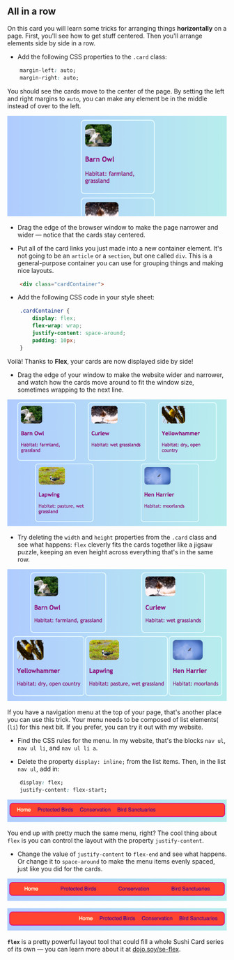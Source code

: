 ## All in a row

On this card you will learn some tricks for arranging things **horizontally** on a page. First, you'll see how to get stuff centered. Then you'll arrange elements side by side in a row. 

+ Add the following CSS properties to the `.card` class:

```css
    margin-left: auto;
    margin-right: auto;
```

You should see the cards move to the center of the page. By setting the left and right margins to `auto`, you can make any element be in the middle instead of over to the left. 

![The cards appear in the middle instead of over to the left](images/marginAuto.png)

+ Drag the edge of the browser window to make the page narrower and wider — notice that the cards stay centered.

+ Put all of the card links you just made into a new container element. It's not going to be an `article` or a `section`, but one called `div`. This is a general-purpose container you can use for grouping things and making nice layouts.

```html
    <div class="cardContainer">
```

+ Add the following CSS code in your style sheet:

```css
    .cardContainer {
        display: flex;
        flex-wrap: wrap;
        justify-content: space-around;
        padding: 10px;
    }
```

Voilà! Thanks to **Flex**, your cards are now displayed side by side! 

+ Drag the edge of your window to make the website wider and narrower, and watch how the cards move around to fit the window size, sometimes wrapping to the next line.

![Cards arranged in two rows spaced evenly to fit the browser width](images/flexSideBySide.png)

+ Try deleting the `width` and `height` properties from the `.card` class and see what happens: `flex` cleverly fits the cards together like a jigsaw puzzle, keeping an even height across everything that's in the same row.

![Cards arranged side by side with automatic width](images/flexAutoWidths.png)

If you have a navigation menu at the top of your page, that's another place you can use this trick. Your menu needs to be composed of list elements( (`li`) for this next bit. If you prefer, you can try it out with my website.

+ Find the CSS rules for the menu. In my website, that's the blocks `nav ul`, `nav ul li`, and `nav ul li a`.

+ Delete the property `display: inline;` from the list items. Then, in the list `nav ul`, add in:

```css
    display: flex;
    justify-content: flex-start;
```
   
![Menu with items aligned to the left](images/flexMenuStart.png)

You end up with pretty much the same menu, right? The cool thing about `flex` is you can control the layout with the property `justify-content`. 

+ Change the value of `justify-content` to `flex-end` and see what happens. Or change it to `space-around` to make the menu items evenly spaced, just like you did for the cards.

![Menu with items evenly spaced](images/flexMenuSpace.png)

![Menu with items aligned to the right](images/flexMenuEnd.png)

**`flex`** is a pretty powerful layout tool that could fill a whole Sushi Card series of its own — you can learn more about it at [dojo.soy/se-flex](http://dojo.soy/se-flex).
